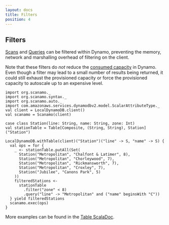 ```yaml
---
layout: docs
title: Filters
position: 4
---
```


## Filters

[Scans](operations.html#scan) and [Queries](operations.html#query) can be 
filtered within Dynamo, preventing the memory, network and marshalling 
overhead of filtering on the client.
 
Note that these filters do *not* reduce the [consumed capacity](http://docs.aws.amazon.com/amazondynamodb/latest/developerguide/HowItWorks.ProvisionedThroughput.html) 
in Dynamo. Even though a filter may lead to a small number of results being
returned, it could still exhaust the provisioned capacity or force the 
provisioned capacity to autoscale up to an expensive level.

```tut:silent
import org.scanamo._
import org.scanamo.syntax._
import org.scanamo.auto._
import com.amazonaws.services.dynamodbv2.model.ScalarAttributeType._
val client = LocalDynamoDB.client()
val scanamo = Scanamo(client)

case class Station(line: String, name: String, zone: Int)
val stationTable = Table[Composite, (String, String), Station]("Station")
```
```tut:book
LocalDynamoDB.withTable(client)("Station")("line" -> S, "name" -> S) {
  val ops = for {
    _ <- stationTable.putAll(Set(
      Station("Metropolitan", "Chalfont & Latimer", 8),
      Station("Metropolitan", "Chorleywood", 7),
      Station("Metropolitan", "Rickmansworth", 7),
      Station("Metropolitan", "Croxley", 7),
      Station("Jubilee", "Canons Park", 5)
    ))
    filteredStations <- 
      stationTable
        .filter("zone" < 8)
        .query("line" -> "Metropolitan" and ("name" beginsWith "C"))
  } yield filteredStations
  scanamo.exec(ops)
}
```

More examples can be found in the [Table ScalaDoc](/latest/api/org/scanamo/Table.html#filter[C](condition:C)(implicitevidence$3:org.scanamo.query.ConditionExpression[C]):org.scanamo.TableWithOptions[V]).